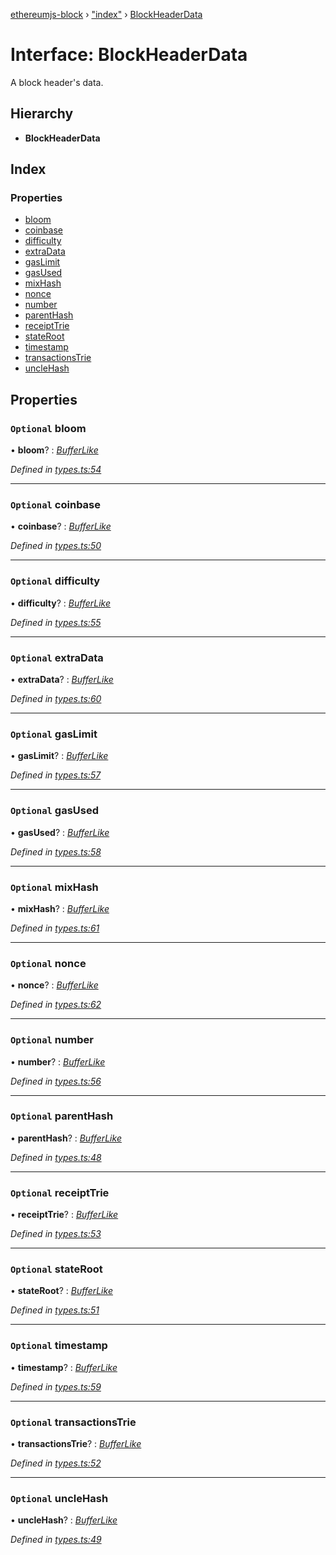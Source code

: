 [ethereumjs-block](../README.md) › ["index"](../modules/_index_.md) › [BlockHeaderData](_index_.blockheaderdata.md)

# Interface: BlockHeaderData

A block header's data.

## Hierarchy

* **BlockHeaderData**

## Index

### Properties

* [bloom](_index_.blockheaderdata.md#optional-bloom)
* [coinbase](_index_.blockheaderdata.md#optional-coinbase)
* [difficulty](_index_.blockheaderdata.md#optional-difficulty)
* [extraData](_index_.blockheaderdata.md#optional-extradata)
* [gasLimit](_index_.blockheaderdata.md#optional-gaslimit)
* [gasUsed](_index_.blockheaderdata.md#optional-gasused)
* [mixHash](_index_.blockheaderdata.md#optional-mixhash)
* [nonce](_index_.blockheaderdata.md#optional-nonce)
* [number](_index_.blockheaderdata.md#optional-number)
* [parentHash](_index_.blockheaderdata.md#optional-parenthash)
* [receiptTrie](_index_.blockheaderdata.md#optional-receipttrie)
* [stateRoot](_index_.blockheaderdata.md#optional-stateroot)
* [timestamp](_index_.blockheaderdata.md#optional-timestamp)
* [transactionsTrie](_index_.blockheaderdata.md#optional-transactionstrie)
* [uncleHash](_index_.blockheaderdata.md#optional-unclehash)

## Properties

### `Optional` bloom

• **bloom**? : *[BufferLike](../modules/_index_.md#bufferlike)*

*Defined in [types.ts:54](https://github.com/ethereumjs/ethereumjs-vm/blob/master/packages/block/src/types.ts#L54)*

___

### `Optional` coinbase

• **coinbase**? : *[BufferLike](../modules/_index_.md#bufferlike)*

*Defined in [types.ts:50](https://github.com/ethereumjs/ethereumjs-vm/blob/master/packages/block/src/types.ts#L50)*

___

### `Optional` difficulty

• **difficulty**? : *[BufferLike](../modules/_index_.md#bufferlike)*

*Defined in [types.ts:55](https://github.com/ethereumjs/ethereumjs-vm/blob/master/packages/block/src/types.ts#L55)*

___

### `Optional` extraData

• **extraData**? : *[BufferLike](../modules/_index_.md#bufferlike)*

*Defined in [types.ts:60](https://github.com/ethereumjs/ethereumjs-vm/blob/master/packages/block/src/types.ts#L60)*

___

### `Optional` gasLimit

• **gasLimit**? : *[BufferLike](../modules/_index_.md#bufferlike)*

*Defined in [types.ts:57](https://github.com/ethereumjs/ethereumjs-vm/blob/master/packages/block/src/types.ts#L57)*

___

### `Optional` gasUsed

• **gasUsed**? : *[BufferLike](../modules/_index_.md#bufferlike)*

*Defined in [types.ts:58](https://github.com/ethereumjs/ethereumjs-vm/blob/master/packages/block/src/types.ts#L58)*

___

### `Optional` mixHash

• **mixHash**? : *[BufferLike](../modules/_index_.md#bufferlike)*

*Defined in [types.ts:61](https://github.com/ethereumjs/ethereumjs-vm/blob/master/packages/block/src/types.ts#L61)*

___

### `Optional` nonce

• **nonce**? : *[BufferLike](../modules/_index_.md#bufferlike)*

*Defined in [types.ts:62](https://github.com/ethereumjs/ethereumjs-vm/blob/master/packages/block/src/types.ts#L62)*

___

### `Optional` number

• **number**? : *[BufferLike](../modules/_index_.md#bufferlike)*

*Defined in [types.ts:56](https://github.com/ethereumjs/ethereumjs-vm/blob/master/packages/block/src/types.ts#L56)*

___

### `Optional` parentHash

• **parentHash**? : *[BufferLike](../modules/_index_.md#bufferlike)*

*Defined in [types.ts:48](https://github.com/ethereumjs/ethereumjs-vm/blob/master/packages/block/src/types.ts#L48)*

___

### `Optional` receiptTrie

• **receiptTrie**? : *[BufferLike](../modules/_index_.md#bufferlike)*

*Defined in [types.ts:53](https://github.com/ethereumjs/ethereumjs-vm/blob/master/packages/block/src/types.ts#L53)*

___

### `Optional` stateRoot

• **stateRoot**? : *[BufferLike](../modules/_index_.md#bufferlike)*

*Defined in [types.ts:51](https://github.com/ethereumjs/ethereumjs-vm/blob/master/packages/block/src/types.ts#L51)*

___

### `Optional` timestamp

• **timestamp**? : *[BufferLike](../modules/_index_.md#bufferlike)*

*Defined in [types.ts:59](https://github.com/ethereumjs/ethereumjs-vm/blob/master/packages/block/src/types.ts#L59)*

___

### `Optional` transactionsTrie

• **transactionsTrie**? : *[BufferLike](../modules/_index_.md#bufferlike)*

*Defined in [types.ts:52](https://github.com/ethereumjs/ethereumjs-vm/blob/master/packages/block/src/types.ts#L52)*

___

### `Optional` uncleHash

• **uncleHash**? : *[BufferLike](../modules/_index_.md#bufferlike)*

*Defined in [types.ts:49](https://github.com/ethereumjs/ethereumjs-vm/blob/master/packages/block/src/types.ts#L49)*
